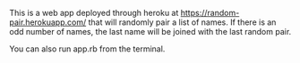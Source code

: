 This is a web app deployed through heroku at https://random-pair.herokuapp.com/ that will randomly pair a list of names. If there is an odd number of names, the last name will be joined with the last random pair.

You can also run app.rb from the terminal.
